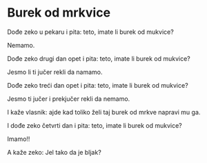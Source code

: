 # Burek od mrkvice

Dođe zeko u pekaru i pita: teto, imate li burek od mukvice?

Nemamo.

Dođe zeko drugi dan opet i pita: teto, imate li burek od mukvice?

Jesmo li ti jučer rekli da namamo.

Dođe zeko  treći dan opet i pita: teto, imate li burek od mukvice?

Jesmo ti jučer i prekjučer rekli da nemamo.

I kaže vlasnik: ajde kad toliko želi taj burek od mrkve napravi mu ga.

I dođe zeko četvrti dan i pita: teto, imate li burek od mukvice?

Imamo!!

A kaže zeko: Jel tako da je bljak?
